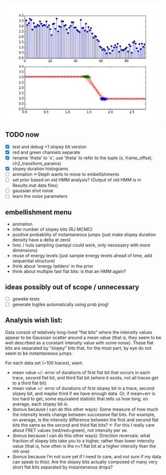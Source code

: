 ![inference](plots/inference.png)

## TODO now
- [x] test and debug >1 slopey bit version
- [x] red and green channels separate
- [x] rename 'theta' to 'x', use 'theta' to refer to the tuple
  (x, frame_offset, ch2_transform_params)
- [x] slopey duration histograms
- [ ] animation <-Steph wants to move to embellishments
- [ ] set prior based on old HMM analysis? (Output of old HMM is in Results.mat data files)
- [ ] gaussian shot noise
- [ ] learn the noise parameters

## embellishment menu
- animation
- infer number of slopey bits (RJ MCMC)
- positive probability of instantaneous jumps (just make slopey duration
  density have a delta at zero)
- hmc / nuts sampling (sampyl could work, only necessary with more
  dimensions)
- reuse of energy levels (just sample energy levels ahead of time, add
  sequential structure)
- think about 'energy ladders' in the prior
- think about multiple fast flat bits: is that an HMM again?

## ideas possibly out of scope / unnecessary
- [ ] geweke tests
- [ ] generate loglike automatically using prob prog!

## Analysis wish list:
Data consist of relatively long-lived “flat bits” where the intensity values
appear to be Gaussian scatter around a mean value (that is, they seem to be
well described as a constant intensity value with some noise). These flat bits
are separated by “slopey” bits that, for the most part, by eye do not seem to
be instantaneous jumps.

For each data set (~100 traces), want:
- mean value +/- error of durations of first flat bit that occurs in each
  trace, second flat bit, and third flat bit (where it exists, not all traces
  get to a third flat bit)
- mean value +/- error of durations of first slopey bit in a trace, second
  slopey bit, and maybe third if we have enough data. Or, if mean+err is too
  hard to get, some equivalent statistic that tells us how long, on average, each
  slopey bit is.
- (bonus because I can do this other ways): Some measure of how much the
  intensity levels change between successive flat bits. For example, on
  average, is the intensity difference between the first and second flat bits the
  same as the second and third flat bits? <- For this I really care about FRET
  values (red/red+green), not intensity per se.
- (bonus because I can do this other ways): Direction reversals: what fraction
  of slopey bits take you to a higher, rather than lower intensity value (that
  is, how often is the n+1 flat bit at a higher intensity than the nth one)
- (bonus because I’m not sure yet if I need to care, and not sure if my data
  can speak to this): Are the slopey bits actually composed of many very short
  flat bits separated by instantaneous drops?
